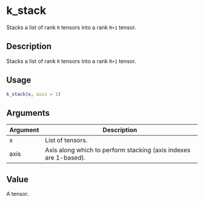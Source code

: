 # k_stack


Stacks a list of rank ``R`` tensors into a rank ``R+1`` tensor.




## Description

Stacks a list of rank ``R`` tensors into a rank ``R+1`` tensor.





## Usage
```r
k_stack(x, axis = 1)
```




## Arguments


Argument      |Description
------------- |----------------
x | List of tensors.
axis | Axis along which to perform stacking (axis indexes are 1-based).





## Value

A tensor.





